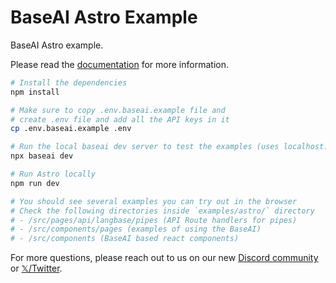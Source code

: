 # BaseAI Astro Example

BaseAI Astro example.

Please read the [documentation](https://baseai.dev/docs) for more information.

```sh
# Install the dependencies
npm install

# Make sure to copy .env.baseai.example file and
# create .env file and add all the API keys in it
cp .env.baseai.example .env

# Run the local baseai dev server to test the examples (uses localhost:9000 port)
npx baseai dev

# Run Astro locally
npm run dev

# You should see several examples you can try out in the browser
# Check the following directories inside `examples/astro/` directory
# - /src/pages/api/langbase/pipes (API Route handlers for pipes)
# - /src/components/pages (examples of using the BaseAI)
# - /src/components (BaseAI based react components)
```

For more questions, please reach out to us on our new [Discord community](https://langbase.com/discord) or [𝕏/Twitter](https://twitter.com/langbaseinc).
